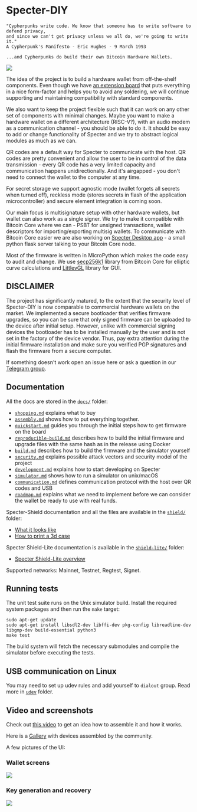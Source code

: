 # Specter-DIY

    "Cypherpunks write code. We know that someone has to write software to defend privacy, 
    and since we can't get privacy unless we all do, we're going to write it."
    A Cypherpunk's Manifesto - Eric Hughes - 9 March 1993

    ...and Cypherpunks do build their own Bitcoin Hardware Wallets.

![](./docs/pictures/kit.jpg)

The idea of the project is to build a hardware wallet from off-the-shelf components.
Even though we have [an extension board](./shield) that puts everything in a nice form-factor and helps you to avoid any soldering, we will continue supporting and maintaining compatibility with standard components.

We also want to keep the project flexible such that it can work on any other set of components with minimal changes. Maybe you want to make a hardware wallet on a different architecture (RISC-V?), with an audio modem as a communication channel - you should be able to do it. It should be easy to add or change functionality of Specter and we try to abstract logical modules as much as we can.

QR codes are a default way for Specter to communicate with the host. QR codes are pretty convenient and allow the user to be in control of the data transmission - every QR code has a very limited capacity and communication happens unidirectionally. And it's airgapped - you don't need to connect the wallet to the computer at any time.

For secret storage we support agnostic mode (wallet forgets all secrets when turned off), reckless mode (stores secrets in flash of the application microcontroller) and secure element integration is coming soon.

Our main focus is multisignature setup with other hardware wallets, but wallet can also work as a single signer. We try to make it compatible with Bitcoin Core where we can - PSBT for unsigned transactions, wallet descriptors for importing/exporting multisig wallets. To communicate with Bitcoin Core easier we are also working on [Specter Desktop app](https://github.com/cryptoadvance/specter-desktop) - a small python flask server talking to your Bitcoin Core node.

Most of the firmware is written in MicroPython which makes the code easy to audit and change. We use [secp256k1](https://github.com/bitcoin-core/secp256k1) library from Bitcoin Core for elliptic curve calculations and [LittlevGL](https://lvgl.io/) library for GUI.

## DISCLAIMER

The project has significantly matured, to the extent that the security level of Specter-DIY is now comparable to commercial hardware wallets on the market. We implemented a secure bootloader that verifies firmware upgrades, so you can be sure that only signed firmware can be uploaded to the device after initial setup. However, unlike with commercial signing devices the bootloader has to be installed manually by the user and is not set in the factory of the device vendor. Thus, pay extra attention during the initial firmware installation and make sure you verified PGP signatures and flash the firmware from a secure computer.

If something doesn't work open an issue here or ask a question in our [Telegram group](https://t.me/+VEinVSYkW5TUl5Ai).

## Documentation

All the docs are stored in the [`docs/`](./docs) folder:

- [`shopping.md`](./docs/shopping.md) explains what to buy
- [`assembly.md`](./docs/assembly.md) shows how to put everything together.
- [`quickstart.md`](./docs/quickstart.md) guides you through the initial steps how to get firmware on the board
- [`reproducible-build.md`](./docs/reproducible-build.md) describes how to build the initial firmware and upgrade files with the same hash as in the release using Docker
- [`build.md`](./docs/build.md) describes how to build the firmware and the simulator yourself
- [`security.md`](./docs/security.md) explains possible attack vectors and security model of the project
- [`development.md`](./docs/development.md) explains how to start developing on Specter
- [`simulator.md`](./docs/simulator.md) shows how to run a simulator on unix/macOS
- [`communication.md`](./docs/communication.md) defines communication protocol with the host over QR codes and USB
- [`roadmap.md`](./docs/roadmap.md) explains what we need to implement before we can consider the wallet be ready to use with real funds.

Specter-Shield documentation and all the files are available in the [`shield/`](./shield) folder:

- [What it looks like](./shield/README.md)
- [How to print a 3d case](./shield/3dprinting.md)

Specter Shield-Lite documentation is available in the [`shield-lite/`](./shield-lite) folder:

- [Specter Shield-Lite overview](./shield-lite/readme.md)

Supported networks: Mainnet, Testnet, Regtest, Signet.

## Running tests

The unit test suite runs on the Unix simulator build. Install the required
system packages and then run the `make` target:

```
sudo apt-get update
sudo apt-get install libsdl2-dev libffi-dev pkg-config libreadline-dev libgmp-dev build-essential python3
make test
```

The build system will fetch the necessary submodules and compile the simulator
before executing the tests.

## USB communication on Linux

You may need to set up udev rules and add yourself to `dialout` group. Read more in [`udev`](./udev/README.md) folder.

## Video and screenshots

Check out [this video](https://www.youtube.com/watch?v=1H7FqG_FmCw) to get an idea how to assemble it and how it works.

Here is a [Gallery](./docs/pictures/gallery/README.md) with devices assembled by the community.

A few pictures of the UI:

### Wallet screens

![](./docs/pictures/wallet_screens.jpg)

### Key generation and recovery

![](./docs/pictures/init_screens.jpg)
